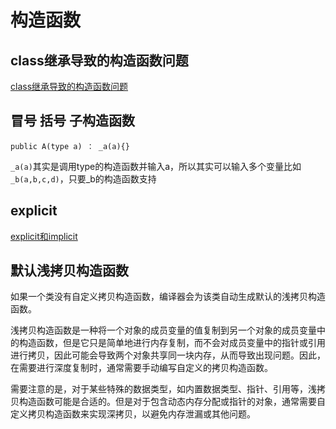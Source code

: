 # 构造函数


## class继承导致的构造函数问题
[class继承导致的构造函数问题](class继承导致的构造函数问题.md)

## 冒号 括号 子构造函数

`public A(type a) ： _a(a){}`

`_a(a)`其实是调用type的构造函数并输入a，所以其实可以输入多个变量比如`_b(a,b,c,d)`，只要_b的构造函数支持

## explicit
[explicit和implicit](explicit和implicit.md)

## 默认浅拷贝构造函数
如果一个类没有自定义拷贝构造函数，编译器会为该类自动生成默认的浅拷贝构造函数。

浅拷贝构造函数是一种将一个对象的成员变量的值复制到另一个对象的成员变量中的构造函数，但是它只是简单地进行内存复制，而不会对成员变量中的指针或引用进行拷贝，因此可能会导致两个对象共享同一块内存，从而导致出现问题。因此，在需要进行深度复制时，通常需要手动编写自定义的拷贝构造函数。

需要注意的是，对于某些特殊的数据类型，如内置数据类型、指针、引用等，浅拷贝构造函数可能是合适的。但是对于包含动态内存分配或指针的对象，通常需要自定义拷贝构造函数来实现深拷贝，以避免内存泄漏或其他问题。